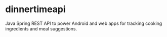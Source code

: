 # dinnertimeapi
Java Spring REST API to power Android and web apps for tracking cooking ingredients and meal suggestions.
